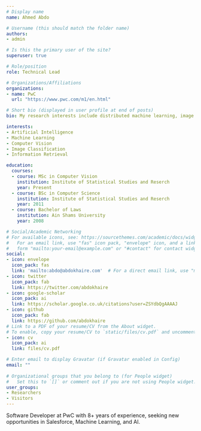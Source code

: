 ```yaml
---
# Display name
name: Ahmed Abdo

# Username (this should match the folder name)
authors:
- admin

# Is this the primary user of the site?
superuser: true

# Role/position
role: Technical Lead

# Organizations/Affiliations
organizations:
- name: PwC
  url: "https://www.pwc.com/m1/en.html"

# Short bio (displayed in user profile at end of posts)
bio: My research interests include distributed machine learning, image recognission and web development.

interests:
- Artificial Intelligence
- Machine Learning
- Computer Vision
- Image Classification
- Information Retrieval

education:
  courses:
  - course: MSc in Computer Vision
    institution: Institute of Statistical Studies and Reserch
    year: Present
  - course: BSc in Computer Science
    institution: Institute of Statistical Studies and Reserch
    year: 2011
  - course: Bachelor of Laws
    institution: Ain Shams University
    year: 2008

# Social/Academic Networking
# For available icons, see: https://sourcethemes.com/academic/docs/widgets/#icons
#   For an email link, use "fas" icon pack, "envelope" icon, and a link in the
#   form "mailto:your-email@example.com" or "#contact" for contact widget.
social:
- icon: envelope
  icon_pack: fas
  link: 'mailto:abdo@abdokhaire.com'  # For a direct email link, use "mailto:test@example.org".
- icon: twitter
  icon_pack: fab
  link: https://twitter.com/abdokhaire
- icon: google-scholar
  icon_pack: ai
  link: https://scholar.google.co.uk/citations?user=ZSYdbQgAAAAJ
- icon: github
  icon_pack: fab
  link: https://github.com/abdokhaire
# Link to a PDF of your resume/CV from the About widget.
# To enable, copy your resume/CV to `static/files/cv.pdf` and uncomment the lines below.  
- icon: cv
  icon_pack: ai
  link: files/cv.pdf

# Enter email to display Gravatar (if Gravatar enabled in Config)
email: ""
  
# Organizational groups that you belong to (for People widget)
#   Set this to `[]` or comment out if you are not using People widget.  
user_groups:
- Researchers
- Visitors
---
```


Software Developer at PwC with 8+ years of experience, seeking new opportunities in Salesforce, Machine Learning, and AI. 


